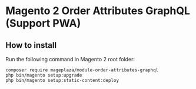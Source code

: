 # Magento 2 Order Attributes GraphQL (Support PWA)
## How to install
Run the following command in Magento 2 root folder:

```
composer require mageplaza/module-order-attributes-graphql
php bin/magento setup:upgrade
php bin/magento setup:static-content:deploy
```
